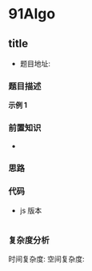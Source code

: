 # 91Algo

## title

- 题目地址:

### 题目描述

>

**示例 1**

### 前置知识

-

### 思路

### 代码

- js 版本

```js

```

### 复杂度分析

时间复杂度:
空间复杂度:
